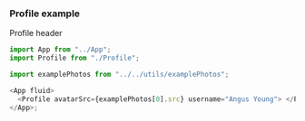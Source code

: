 ### Profile example

Profile header

```js
import App from "../App";
import Profile from "./Profile";

import examplePhotos from "../../utils/examplePhotos";

<App fluid>
  <Profile avatarSrc={examplePhotos[0].src} username="Angus Young"> </Profile>
</App>;
```
